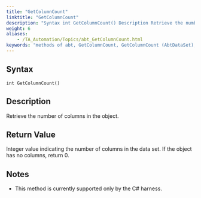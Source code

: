 ```yaml
--- 
title: "GetColumnCount"
linktitle: "GetColumnCount"
description: "Syntax int GetColumnCount() Description Retrieve the number of columns in the object. Return Value Integer value indicating the number of columns in the data set. If the object has no columns, return ..."
weight: 6
aliases: 
    - /TA_Automation/Topics/abt_GetColumnCount.html
keywords: "methods of abt, GetColumnCount, GetColumnCount (AbtDataSet), AbtDataSet, getcolumncount, abtdataset getcolumncount, number of columns in data set, count of columns in data set, how many columns in data set"
---
```


## Syntax

`int GetColumnCount()`

## Description

Retrieve the number of columns in the object.

## Return Value

Integer value indicating the number of columns in the data set. If the object has no columns, return 0.

## Notes

-   This method is currently supported only by the C\# harness.




